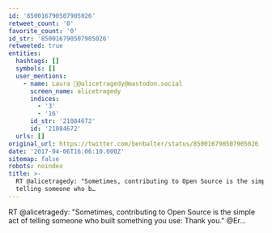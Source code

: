 ```yaml
---
id: '850016790507905026'
retweet_count: '0'
favorite_count: '0'
id_str: '850016790507905026'
retweeted: true
entities:
  hashtags: []
  symbols: []
  user_mentions:
    - name: Laura 🐘@alicetragedy@mastodon.social
      screen_name: alicetragedy
      indices:
        - '3'
        - '16'
      id_str: '21084672'
      id: '21084672'
  urls: []
original_url: https://twitter.com/benbalter/status/850016790507905026
date: '2017-04-06T16:06:10.000Z'
sitemap: false
robots: noindex
title: >-
  RT @alicetragedy: "Sometimes, contributing to Open Source is the simple act of
  telling someone who b…
---
```


RT @alicetragedy: "Sometimes, contributing to Open Source is the simple act of telling someone who built something you use: Thank you." @Er…